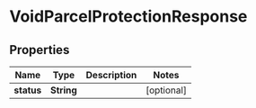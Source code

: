 

# VoidParcelProtectionResponse

## Properties

Name | Type | Description | Notes
------------ | ------------- | ------------- | -------------
**status** | **String** |  |  [optional]



